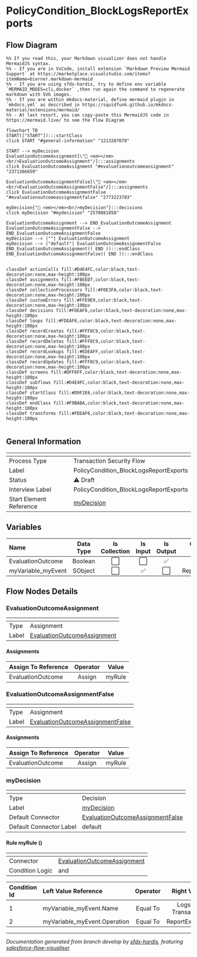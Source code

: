 # PolicyCondition_BlockLogsReportExports

## Flow Diagram

```mermaid
%% If you read this, your Markdown visualizer does not handle MermaidJS syntax.
%% - If you are in VsCode, install extension `Markdown Preview Mermaid Support` at https://marketplace.visualstudio.com/items?itemName=bierner.markdown-mermaid
%% - If you are using sfdx-hardis, try to define env variable `MERMAID_MODES=cli,docker` ,then run again the command to regenerate markdown with SVG images.
%% - If you are within mkdocs-material, define mermaid plugin in `mkdocs.yml` as described in https://squidfunk.github.io/mkdocs-material/extensions/mermaid/
%% - At last resort, you can copy-paste this MermaidJS code in https://mermaid.live/ to see the Flow Diagram

flowchart TB
START(["START"]):::startClass
click START "#general-information" "1213287078"

START --> myDecision
EvaluationOutcomeAssignment[\"🟰 <em></em><br/>EvaluationOutcomeAssignment"/]:::assignments
click EvaluationOutcomeAssignment "#evaluationoutcomeassignment" "2371366659"

EvaluationOutcomeAssignmentFalse[\"🟰 <em></em><br/>EvaluationOutcomeAssignmentFalse"/]:::assignments
click EvaluationOutcomeAssignmentFalse "#evaluationoutcomeassignmentfalse" "2773223783"

myDecision{"🔀 <em></em><br/>myDecision"}:::decisions
click myDecision "#mydecision" "2570881858"

EvaluationOutcomeAssignment --> END_EvaluationOutcomeAssignment
EvaluationOutcomeAssignmentFalse --> END_EvaluationOutcomeAssignmentFalse
myDecision --> |""| EvaluationOutcomeAssignment
myDecision --> |"default"| EvaluationOutcomeAssignmentFalse
END_EvaluationOutcomeAssignment(( END )):::endClass
END_EvaluationOutcomeAssignmentFalse(( END )):::endClass


classDef actionCalls fill:#D4E4FC,color:black,text-decoration:none,max-height:100px
classDef assignments fill:#FBEED7,color:black,text-decoration:none,max-height:100px
classDef collectionProcessors fill:#F0E3FA,color:black,text-decoration:none,max-height:100px
classDef customErrors fill:#FFE9E9,color:black,text-decoration:none,max-height:100px
classDef decisions fill:#FDEAF6,color:black,text-decoration:none,max-height:100px
classDef loops fill:#FDEAF6,color:black,text-decoration:none,max-height:100px
classDef recordCreates fill:#FFF8C9,color:black,text-decoration:none,max-height:100px
classDef recordDeletes fill:#FFF8C9,color:black,text-decoration:none,max-height:100px
classDef recordLookups fill:#EDEAFF,color:black,text-decoration:none,max-height:100px
classDef recordUpdates fill:#FFF8C9,color:black,text-decoration:none,max-height:100px
classDef screens fill:#DFF6FF,color:black,text-decoration:none,max-height:100px
classDef subflows fill:#D4E4FC,color:black,text-decoration:none,max-height:100px
classDef startClass fill:#D9F2E6,color:black,text-decoration:none,max-height:100px
classDef endClass fill:#F9BABA,color:black,text-decoration:none,max-height:100px
classDef transforms fill:#FDEAF6,color:black,text-decoration:none,max-height:100px


```

<!-- Flow description -->

## General Information

|<!-- -->|<!-- -->|
|:---|:---|
|Process Type| Transaction Security Flow|
|Label|PolicyCondition_BlockLogsReportExports|
|Status|⚠️ Draft|
|Interview Label|PolicyCondition_BlockLogsReportExports|
|Start Element Reference|[myDecision](#mydecision)|


## Variables

|Name|Data Type|Is Collection|Is Input|Is Output|Object Type|Description|
|:-- |:--:|:--:|:--:|:--:|:--:|:--  |
|EvaluationOutcome|Boolean|⬜|⬜|✅|<!-- -->|<!-- -->|
|myVariable_myEvent|SObject|⬜|✅|⬜|ReportEvent|<!-- -->|


## Flow Nodes Details

### EvaluationOutcomeAssignment

|<!-- -->|<!-- -->|
|:---|:---|
|Type|Assignment|
|Label|[EvaluationOutcomeAssignment](#evaluationoutcomeassignment)|


#### Assignments

|Assign To Reference|Operator|Value|
|:-- |:--:|:--: |
|EvaluationOutcome| Assign|myRule|




### EvaluationOutcomeAssignmentFalse

|<!-- -->|<!-- -->|
|:---|:---|
|Type|Assignment|
|Label|[EvaluationOutcomeAssignmentFalse](#evaluationoutcomeassignmentfalse)|


#### Assignments

|Assign To Reference|Operator|Value|
|:-- |:--:|:--: |
|EvaluationOutcome| Assign|myRule|




### myDecision

|<!-- -->|<!-- -->|
|:---|:---|
|Type|Decision|
|Label|[myDecision](#mydecision)|
|Default Connector|[EvaluationOutcomeAssignmentFalse](#evaluationoutcomeassignmentfalse)|
|Default Connector Label|default|


#### Rule myRule ()

|<!-- -->|<!-- -->|
|:---|:---|
|Connector|[EvaluationOutcomeAssignment](#evaluationoutcomeassignment)|
|Condition Logic|and|




|Condition Id|Left Value Reference|Operator|Right Value|
|:-- |:-- |:--:|:--: |
|1|myVariable_myEvent.Name| Equal To|Logs By Transaction|
|2|myVariable_myEvent.Operation| Equal To|ReportExported|








___

_Documentation generated from branch develop by [sfdx-hardis](https://sfdx-hardis.cloudity.com), featuring [salesforce-flow-visualiser](https://github.com/toddhalfpenny/salesforce-flow-visualiser)_